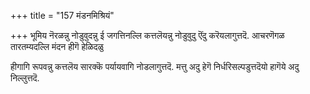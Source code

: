 +++
title = "157 मंडनमिश्रियं"

+++
भूमिय नॆरळन्नु नोडुवुदन्नु ई जगत्तिनल्लि कत्तलॆयन्नु नोडुवुदु ऎंदु करॆयलागुत्तदॆ. आचरणॆगळ तारतम्यदल्लि मंदन हीगॆ हेळिदळु

हीगागि रूपवन्नु कत्तलॆय सारक्कॆ पर्यायवागि नोडलागुत्तदॆ. मत्तु अदु हेगॆ निर्धरिसल्पडुत्तदॆयो हागॆये अदु निल्लुत्तदॆ.

